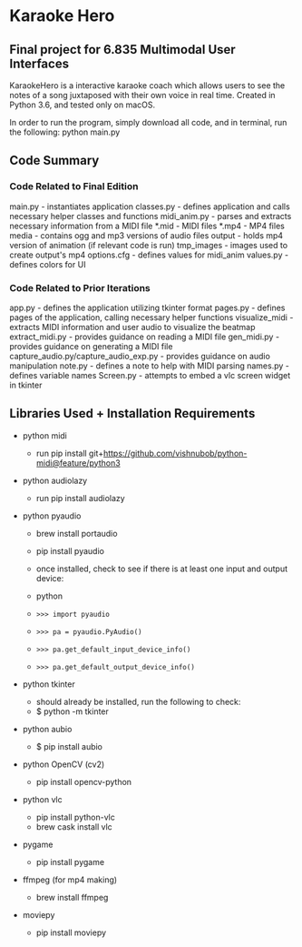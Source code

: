# Karaoke Hero
## Final project for 6.835 Multimodal User Interfaces

KaraokeHero is a interactive karaoke coach which allows users to see the notes of a song juxtaposed with their own voice in real time. Created in Python 3.6, and tested only on macOS.

In order to run the program, simply download all code, and in terminal, run the following:
python main.py

## Code Summary

### Code Related to Final Edition

main.py - instantiates application
classes.py - defines application and calls necessary helper classes and functions
midi_anim.py - parses and extracts necessary information from a MIDI file
\*.mid - MIDI files
\*.mp4 - MP4 files
media - contains ogg and mp3 versions of audio files
output - holds mp4 version of animation (if relevant code is run)
tmp_images - images used to create output's mp4
options.cfg - defines values for midi_anim
values.py - defines colors for UI

### Code Related to Prior Iterations

app.py - defines the application utilizing tkinter format
pages.py - defines pages of the application, calling necessary helper functions
visualize_midi - extracts MIDI information and user audio to visualize the beatmap
extract_midi.py - provides guidance on reading a MIDI file
gen_midi.py - provides guidance on generating a MIDI file
capture_audio.py/capture_audio_exp.py - provides guidance on audio manipulation
note.py - defines a note to help with MIDI parsing
names.py - defines variable names
Screen.py - attempts to embed a vlc screen widget in tkinter

## Libraries Used + Installation Requirements

- python midi
	- run pip install git+https://github.com/vishnubob/python-midi@feature/python3

- python audiolazy
	- run pip install audiolazy

- python pyaudio
	- brew install portaudio
	- pip install pyaudio

	- once installed, check to see if there is at least one input and output device:
	- python
	- `>>> import pyaudio`
	- `>>> pa = pyaudio.PyAudio()`
	- `>>> pa.get_default_input_device_info()`
	- `>>> pa.get_default_output_device_info()`

- python tkinter
	- should already be installed, run the following to check:
	- $ python -m tkinter

- python aubio
	- $ pip install aubio

- python OpenCV (cv2)
	- pip install opencv-python

- python vlc
	- pip install python-vlc
	- brew cask install vlc

- pygame
	- pip install pygame

- ffmpeg (for mp4 making)
	- brew install ffmpeg

- moviepy
	- pip install moviepy

<!-- - python cocoa
	- >>> pip install pycocoa -->
